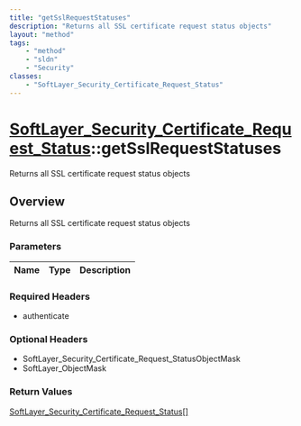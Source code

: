 ```yaml
---
title: "getSslRequestStatuses"
description: "Returns all SSL certificate request status objects"
layout: "method"
tags:
    - "method"
    - "sldn"
    - "Security"
classes:
    - "SoftLayer_Security_Certificate_Request_Status"
---
```

# [SoftLayer_Security_Certificate_Request_Status](/reference/services/SoftLayer_Security_Certificate_Request_Status)::getSslRequestStatuses

Returns all SSL certificate request status objects


## Overview 
Returns all SSL certificate request status objects 

### Parameters 
|Name | Type | Description |
| --- | --- | --- |


### Required Headers
* authenticate

### Optional Headers
* SoftLayer_Security_Certificate_Request_StatusObjectMask
* SoftLayer_ObjectMask

### Return Values
<a href='/reference/datatypes/SoftLayer_Security_Certificate_Request_Status'>SoftLayer_Security_Certificate_Request_Status[] </a>

